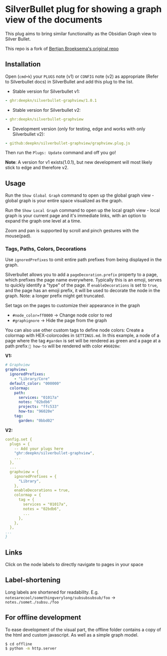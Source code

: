 # SilverBullet plug for showing a graph view of the documents

This plug aims to bring similar functionality as the Obsidian Graph view to
Silver Bullet.

This repo is a fork of
[Bertjan Broeksema's original repo](https://github.com/bbroeksema/silverbullet-graphview)

## Installation

Open (`cmd+k`) your `PLUGS` note (v1) or `CONFIG` note (v2) as appropriate (Refer to Silverbullet docs)
in SilverBullet and add this plug to the list.

* Stable version for Silverbullet v1:
```yaml
- ghr:deepkn/silverbullet-graphview/1.0.1
```

* Stable version for Silverbullet v2:
```yaml
- ghr:deepkn/silverbullet-graphview
```

* Development version (only for testing, edge and works with only Silverbullet v2):
```yaml
- github:deepkn/silverbullet-graphview/graphview.plug.js
```

Then run the `Plugs: Update` command and off you go!

**Note**: A version for v1 exists(1.0.1), but new development will most likely stick to
edge and therefore v2.

## Usage

Run the `Show Global Graph` command to open up the global graph view - global graph is
your entire space visualized as the graph.

Run the `Show Local Graph` command to open up the local graph view - local graph is
your current page and it's immediate links, with an option to expand the graph one
level at a time.

Zoom and pan is supported by scroll and pinch gestures with the mouse(pad).

### Tags, Paths, Colors, Decorations

Use `ignoredPrefixes` to omit entire path prefixes from being displayed in the
graph.

Silverbullet allows you to add a `pageDecoration.prefix` property to a page, which
prefixes the page name everywhere. Typically this is an emoji, serves to quickly identify
a "type" of the page. If `enableDecorations` is set to `true`, and the page has an emoji
prefix, it will be used to decorate the node in the graph. Note: a longer prefix might get truncated.

Set tags on the pages to customize their appearance in the graph

- `#node_color=ff0000` → Change node color to red
- `#graphignore` → Hide the page from the graph

You can also use other custom tags to define node colors: Create a colormap with
HEX-colorcodes in `SETTINGS.md`. In this example, a node of a page where the tag
`#garden` is set will be rendered as green and a page at a path prefix `🧰 how-to`
will be rendered with color `#96020e`:

**V1:**
```yaml
# Graphview
graphview:
  ignoredPrefixes:
    - "Library/Core"
  default_color: "000000"
  colormap:
    path:
      services: "01017a"
      notes: "02bdb6"
      projects: "ffc533"
      how-to: "96020e"
    tag:
      garden: "0bbd02"
```

**V2:**
```yaml
config.set {
  plugs = {
    -- Add your plugs here 
    "ghr:deepkn/silverbullet-graphview",
    ...
  },
  ...
  graphview = {
    ignoredPrefixes = {
      "Library",
    },
    enableDecorations = true,
    colormap = {
      tag = {
        services = "01017a",
        notes = "02bdb6",
        ...
      },
    },
  },
...
}
```

## Links

Click on the node labels to directly navigate to pages in your space

## Label-shortening

Long labels are shortened for readability. E.g.
`notesarecool/somethingverylong/subsubsubsub/foo` → `notes./somet./subsu./foo`

## For offline development

To ease development of the visual part, the offline folder contains a copy of
the html and custom javascript. As well as a simple graph model.

```bash
$ cd offline
$ python -m http.server
```
